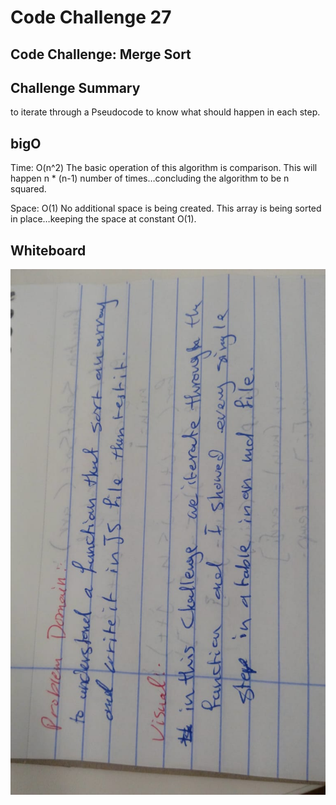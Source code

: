 # Code Challenge 27

## Code Challenge: Merge Sort

## Challenge Summary
to iterate through a Pseudocode to know what should happen in each step.

## bigO
Time: O(n^2)
The basic operation of this algorithm is comparison. This will happen n * (n-1) number of times…concluding the algorithm to be n squared.

Space: O(1)
No additional space is being created. This array is being sorted in place…keeping the space at constant O(1).


 ## Whiteboard 
 ![](img/challenge26.jpeg)